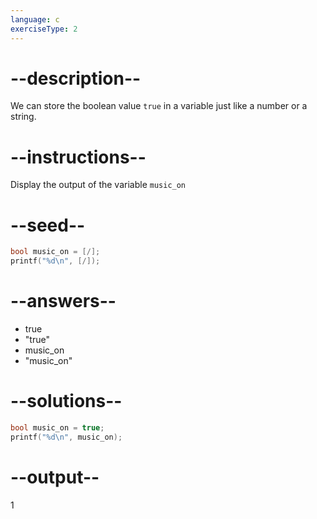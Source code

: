 ```yaml
---
language: c
exerciseType: 2
---
```


# --description--

We can store the boolean value `true` in a variable just like a number or a string.

# --instructions--

Display the output of the variable `music_on`

# --seed--

```c
bool music_on = [/];
printf("%d\n", [/]);
```

# --answers--

- true
- "true"
- music_on
- "music_on"

# --solutions--

```c
bool music_on = true;
printf("%d\n", music_on);
```

# --output--

1
